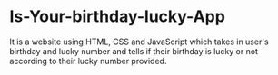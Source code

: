 # Is-Your-birthday-lucky-App
It is a website using HTML, CSS and JavaScript which takes in user's birthday and lucky number and tells if their birthday is lucky or not according to their lucky number provided.
